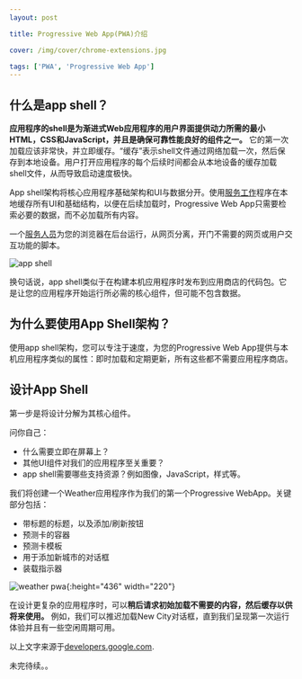 ```yaml
---
layout: post

title: Progressive Web App(PWA)介绍

cover: /img/cover/chrome-extensions.jpg

tags: ['PWA', 'Progressive Web App']
---
```

## 什么是app shell？

**应用程序的shell是为渐进式Web应用程序的用户界面提供动力所需的最小HTML，CSS和JavaScript，并且是确保可靠性能良好的组件之一。** 它的第一次加载应该非常快，并立即缓存。“缓存”表示shell文件通过网络加载一次，然后保存到本地设备。用户打开应用程序的每个后续时间都会从本地设备的缓存加载shell文件，从而导致启动速度极快。

App shell架构将核心应用程序基础架构和UI与数据分开。使用[服务工作](https://developers.google.com/web/fundamentals/getting-started/primers/service-workers)程序在本地缓存所有UI和基础结构，以便在后续加载时，Progressive Web App只需要检索必要的数据，而不必加载所有内容。

一个[服务人员](https://developers.google.com/web/fundamentals/getting-started/primers/service-workers)为您的浏览器在后台运行，从网页分离，开门不需要的网页或用户交互功能的脚本。

![app shell](https://codelabs.developers.google.com/codelabs/your-first-pwapp/img/156b5e3cc8373d55.png)


换句话说，app shell类似于在构建本机应用程序时发布到应用商店的代码包。它是让您的应用程序开始运行所必需的核心组件，但可能不包含数据。

## 为什么要使用App Shell架构？
使用app shell架构，您可以专注于速度，为您的Progressive Web App提供与本机应用程序类似的属性：即时加载和定期更新，所有这些都不需要应用程序商店。

## 设计App Shell
第一步是将设计分解为其核心组件。

问你自己：

- 什么需要立即在屏幕上？
- 其他UI组件对我们的应用程序至关重要？
- app shell需要哪些支持资源？例如图像，JavaScript，样式等。

我们将创建一个Weather应用程序作为我们的第一个Progressive WebApp。关键部分包括：

- 带标题的标题，以及添加/刷新按钮
- 预测卡的容器
- 预测卡模板
- 用于添加新城市的对话框
- 装载指示器

![weather pwa](https://codelabs.developers.google.com/codelabs/your-first-pwapp/img/166c3b4982e4a0ad.png){:height="436" width="220"}


在设计更复杂的应用程序时，可以**稍后请求初始加载不需要的内容，然后缓存以供将来使用。** 例如，我们可以推迟加载New City对话框，直到我们呈现第一次运行体验并且有一些空闲周期可用。

以上文字来源于[developers.google.com](https://codelabs.developers.google.com/codelabs/your-first-pwapp/#2).

未完待续。。